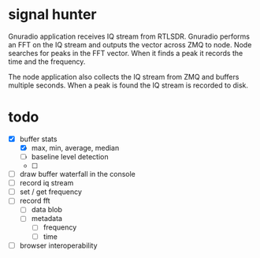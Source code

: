 # signal hunter

Gnuradio application receives IQ stream from RTLSDR.  Gnuradio performs an FFT on the IQ stream and outputs the vector across ZMQ to node.  Node searches for peaks in the FFT vector.  When it finds a peak it records the time and the frequency.

The node application also collects the IQ stream from ZMQ and buffers multiple seconds.  When a peak is found the IQ stream is recorded to disk.


# todo

* [x] buffer stats
  * [x] max, min, average, median
  * [ ] baseline level detection
  * [ ]
* [ ] draw buffer waterfall in the console
* [ ] record iq stream
* [ ] set / get frequency
* [ ] record fft
  * [ ] data blob
  * [ ] metadata
    * [ ] frequency
    * [ ] time
* [ ] browser interoperability
